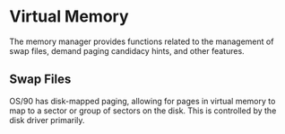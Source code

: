 # Virtual Memory

The memory manager provides functions related to the management of swap files, demand paging candidacy hints, and other features.

## Swap Files

OS/90 has disk-mapped paging, allowing for pages in virtual memory to map to a sector or group of sectors on the disk. This is controlled by the disk driver primarily.


